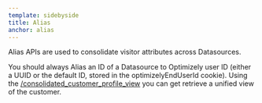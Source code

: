 ```yaml
---
template: sidebyside
title: Alias
anchor: alias
---
```


Alias APIs are used to consolidate visitor attributes across Datasources.

You should always Alias an ID of a Datasource to Optimizely user ID (either a UUID or the default ID, stored in the optimizelyEndUserId cookie). Using the [/consolidated_customer_profile_view](/#) you can get retrieve a unified view of the customer.
